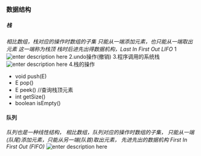 ### 数据结构
##### 栈
*相⽐数组，栈对应的操作时数组的⼦集
只能从⼀端添加元素，也只能从⼀端取出元素
这⼀端称为栈顶
栈时后进先出得数据机构，Last In First Out LIFO*
1
![enter description here](https://www.github.com/xufeifan1992/note/raw/master/images/2019417/1555501836095.png)
2.undo操作(撤销)
3.程序调⽤的系统栈
![enter description here](https://www.github.com/xufeifan1992/note/raw/master/images/2019417/1555501846039.png)
4.栈的操作

* void push(E)
* E pop()
* E peek() //查询栈顶元素
* int getSize()
* boolean isEmpty()

#### 队列
*队列也是一种线性结构，
相比数组，队列对应的操作时数组的子集，
只能从一端(队尾)添加元素，只能从另一端(队首)取出元素，
先进先出的数据机构 First In First Out (FIFO)*
![enter description here](https://www.github.com/xufeifan1992/note/raw/master/images/2019417/1555508671400.png)